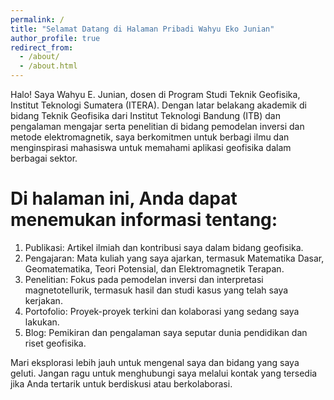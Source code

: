 ```yaml
---
permalink: /
title: "Selamat Datang di Halaman Pribadi Wahyu Eko Junian"
author_profile: true
redirect_from: 
  - /about/
  - /about.html
---
```



Halo! Saya Wahyu E. Junian, dosen di Program Studi Teknik Geofisika, Institut Teknologi Sumatera (ITERA). Dengan latar belakang akademik di bidang Teknik Geofisika dari Institut Teknologi Bandung (ITB) dan pengalaman mengajar serta penelitian di bidang pemodelan inversi dan metode elektromagnetik, saya berkomitmen untuk berbagi ilmu dan menginspirasi mahasiswa untuk memahami aplikasi geofisika dalam berbagai sektor.

Di halaman ini, Anda dapat menemukan informasi tentang:
======
1. Publikasi: Artikel ilmiah dan kontribusi saya dalam bidang geofisika.
2. Pengajaran: Mata kuliah yang saya ajarkan, termasuk Matematika Dasar, Geomatematika, Teori Potensial, dan Elektromagnetik Terapan.
3. Penelitian: Fokus pada pemodelan inversi dan interpretasi magnetotellurik, termasuk hasil dan studi kasus yang telah saya kerjakan.
4. Portofolio: Proyek-proyek terkini dan kolaborasi yang sedang saya lakukan.
5. Blog: Pemikiran dan pengalaman saya seputar dunia pendidikan dan riset geofisika.

Mari eksplorasi lebih jauh untuk mengenal saya dan bidang yang saya geluti. Jangan ragu untuk menghubungi saya melalui kontak yang tersedia jika Anda tertarik untuk berdiskusi atau berkolaborasi.

